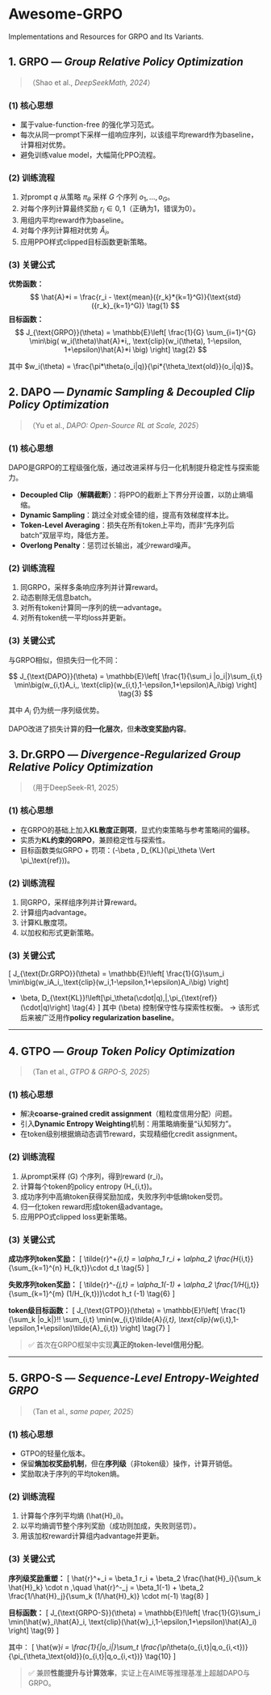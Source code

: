 # Awesome-GRPO

Implementations and Resources for GRPO and Its Variants.





## 1. GRPO — *Group Relative Policy Optimization*

> （Shao et al., *DeepSeekMath, 2024*）

### (1) 核心思想

* 属于value-function-free 的强化学习范式。
* 每次从同一prompt下采样一组响应序列，以该组平均reward作为baseline，计算相对优势。
* 避免训练value model，大幅简化PPO流程。

### (2) 训练流程

1. 对prompt $q$ 从策略 $\pi_\theta$ 采样 $G$ 个序列 ${o_1, …, o_G}$。
2. 对每个序列计算最终奖励 $r_i \in {0,1}$（正确为1，错误为0）。
3. 用组内平均reward作为baseline。
4. 对每个序列计算相对优势 $\hat{A}_i$。
5. 应用PPO样式clipped目标函数更新策略。

### (3) 关键公式

**优势函数：**
$$
\hat{A}*i = \frac{r_i - \text{mean}({r_k}*{k=1}^G)}{\text{std}({r_k}_{k=1}^G)}
\tag{1}
$$
**目标函数：**
$$
J_{\text{GRPO}}(\theta)
= \mathbb{E}\left[
\frac{1}{G} \sum_{i=1}^{G}
\min\big(
w_i(\theta)\hat{A}*i,,
\text{clip}(w_i(\theta), 1-\epsilon, 1+\epsilon)\hat{A}*i
\big)
\right]
\tag{2}
$$

其中 $w_i(\theta) = \frac{\pi*\theta(o_i|q)}{\pi*{\theta_\text{old}}(o_i|q)}$。





## 2. DAPO — *Dynamic Sampling & Decoupled Clip Policy Optimization*

> （Yu et al., *DAPO: Open-Source RL at Scale, 2025*）

### (1) 核心思想

DAPO是GRPO的工程级强化版，通过改进采样与归一化机制提升稳定性与探索能力。

* **Decoupled Clip（解耦截断）**：将PPO的截断上下界分开设置，以防止熵塌缩。
* **Dynamic Sampling**：跳过全对或全错的组，提高有效梯度样本比。
* **Token-Level Averaging**：损失在所有token上平均，而非“先序列后batch”双层平均，降低方差。
* **Overlong Penalty**：惩罚过长输出，减少reward噪声。

### (2) 训练流程

1. 同GRPO，采样多条响应序列并计算reward。
2. 动态剔除无信息batch。
3. 对所有token计算同一序列的统一advantage。
4. 对所有token统一平均loss并更新。

### (3) 关键公式

与GRPO相似，但损失归一化不同：

$$
J_{\text{DAPO}}(\theta)
= \mathbb{E}\left[
\frac{1}{\sum_i |o_i|}\sum_{i,t}
\min\big(w_{i,t}A_i,, \text{clip}(w_{i,t},1-\epsilon,1+\epsilon)A_i\big)
\right]
\tag{3}
$$

其中 $A_i$ 仍为统一序列级优势。

DAPO改进了损失计算的**归一化层次**，但**未改变奖励内容**。





## 3. Dr.GRPO — *Divergence-Regularized Group Relative Policy Optimization*

> （用于DeepSeek-R1, 2025）

### (1) 核心思想

* 在GRPO的基础上加入**KL散度正则项**，显式约束策略与参考策略间的偏移。
* 实质为**KL约束的GRPO**，兼顾稳定性与探索性。
* 目标函数类似GRPO + 罚项：(-\beta , D_{KL}(\pi_\theta \Vert \pi_\text{ref}))。

### (2) 训练流程

1. 同GRPO，采样组序列并计算reward。
2. 计算组内advantage。
3. 计算KL散度项。
4. 以加权和形式更新策略。

### (3) 关键公式

[
J_{\text{Dr.GRPO}}(\theta)
= \mathbb{E}!\left[
\frac{1}{G}\sum_i
\min\big(w_iA_i,,\text{clip}(w_i,1-\epsilon,1+\epsilon)A_i\big)
\right]

* \beta, D_{\text{KL}}!\left[\pi_\theta(\cdot|q),|,\pi_{\text{ref}}(\cdot|q)\right]
  \tag{4}
  ]
  其中 (\beta) 控制保守性与探索性权衡。
  → 该形式后来被广泛用作**policy regularization baseline**。

---

## 4. GTPO — *Group Token Policy Optimization*

> （Tan et al., *GTPO & GRPO-S, 2025*）

### (1) 核心思想

* 解决**coarse-grained credit assignment**（粗粒度信用分配）问题。
* 引入**Dynamic Entropy Weighting**机制：用策略熵衡量“认知努力”。
* 在token级别根据熵动态调节reward，实现精细化credit assignment。

### (2) 训练流程

1. 从prompt采样 (G) 个序列，得到reward (r_i)。
2. 计算每个token的policy entropy (H_{i,t})。
3. 成功序列中高熵token获得奖励加成，失败序列中低熵token受罚。
4. 归一化token reward形成token级advantage。
5. 应用PPO式clipped loss更新策略。

### (3) 关键公式

**成功序列token奖励：**
[
\tilde{r}^+*{i,t} = \alpha_1 r_i + \alpha_2 \frac{H*{i,t}}{\sum_{k=1}^{n} H_{k,t}}\cdot d_t
\tag{5}
]

**失败序列token奖励：**
[
\tilde{r}^-*{j,t} = \alpha_1(-1) + \alpha_2 \frac{1/H*{j,t}}{\sum_{k=1}^{m} (1/H_{k,t})}\cdot h_t (-1)
\tag{6}
]

**token级目标函数：**
[
J_{\text{GTPO}}(\theta)
= \mathbb{E}!\left[
\frac{1}{\sum_k |o_k|}!!
\sum_{i,t}
\min(w_{i,t}\tilde{A}*{i,t},
\text{clip}(w*{i,t},1-\epsilon,1+\epsilon)\tilde{A}_{i,t})
\right]
\tag{7}
]

> ✅ 首次在GRPO框架中实现**真正的token-level信用分配**。

---

## 5. GRPO-S — *Sequence-Level Entropy-Weighted GRPO*

> （Tan et al., *same paper, 2025*）

### (1) 核心思想

* GTPO的轻量化版本。
* 保留**熵加权奖励机制**，但在**序列级**（非token级）操作，计算开销低。
* 奖励取决于序列的平均token熵。

### (2) 训练流程

1. 计算每个序列平均熵 (\hat{H}_i)。
2. 以平均熵调节整个序列奖励（成功则加成，失败则惩罚）。
3. 用该加权reward计算组内advantage并更新。

### (3) 关键公式

**序列级奖励重塑：**
[
\hat{r}^+_i = \beta_1 r_i + \beta_2 \frac{\hat{H}_i}{\sum_k \hat{H}_k} \cdot n
,\quad
\hat{r}^-_j = \beta_1(-1) + \beta_2 \frac{1/\hat{H}_j}{\sum_k (1/\hat{H}_k)} \cdot m(-1)
\tag{8}
]

**目标函数：**
[
J_{\text{GRPO-S}}(\theta)
= \mathbb{E}!\left[
\frac{1}{G}\sum_i
\min(\hat{w}_i\hat{A}_i,
\text{clip}(\hat{w}_i,1-\epsilon,1+\epsilon)\hat{A}_i)
\right]
\tag{9}
]

其中：
[
\hat{w}*i = \frac{1}{|o_i|}\sum_t \frac{\pi*\theta(o_{i,t}|q,o_{i,<t})}{\pi_{\theta_\text{old}}(o_{i,t}|q,o_{i,<t})}
\tag{10}
]

> ✅ 兼顾**性能提升与计算效率**，实证上在AIME等推理基准上超越DAPO与GRPO。

## 





